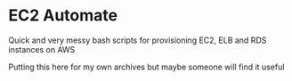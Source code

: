 EC2 Automate
============

Quick and very messy bash scripts for provisioning EC2, ELB and RDS instances on AWS

Putting this here for my own archives but maybe someone will find it useful
